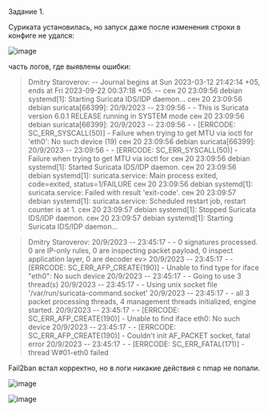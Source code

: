 Задание 1.

Суриката установилась, но запуск даже после изменения строки в конфиге не удался:

![image](https://github.com/dimkahm/sys-homework_sdv/assets/31319996/88abcc37-a3ed-43bc-b60f-ea3ad1000ee8)


часть логов, где выявлены ошибки:

> Dmitry Staroverov:
-- Journal begins at Sun 2023-03-12 21:42:14 +05, ends at Fri 2023-09-22 00:37:18 +05. --
сен 20 23:09:56 debian systemd[1]: Starting Suricata IDS/IDP daemon...
сен 20 23:09:56 debian suricata[66399]: 20/9/2023 -- 23:09:56 - <Notice> - This is Suricata version 6.0.1 RELEASE running in SYSTEM mode
сен 20 23:09:56 debian suricata[66399]: 20/9/2023 -- 23:09:56 - <Warning> - [ERRCODE: SC_ERR_SYSCALL(50)] - Failure when trying to get MTU via ioctl for 
 'eth0': No such device (19)
сен 20 23:09:56 debian suricata[66399]: 20/9/2023 -- 23:09:56 - <Warning> - [ERRCODE: SC_ERR_SYSCALL(50)] - Failure when trying to get MTU via ioctl for 
сен 20 23:09:56 debian systemd[1]: Started Suricata IDS/IDP daemon.
сен 20 23:09:56 debian systemd[1]: suricata.service: Main process exited, code=exited, status=1/FAILURE
сен 20 23:09:56 debian systemd[1]: suricata.service: Failed with result 'exit-code'.
сен 20 23:09:57 debian systemd[1]: suricata.service: Scheduled restart job, restart counter is at 1.
сен 20 23:09:57 debian systemd[1]: Stopped Suricata IDS/IDP daemon.
сен 20 23:09:57 debian systemd[1]: Starting Suricata IDS/IDP daemon...

> Dmitry Staroverov:
20/9/2023 -- 23:45:17 - <Info> - 0 signatures processed. 0 are IP-only rules, 0 are inspecting packet payload, 0 inspect application layer, 0 are decoder ev>
20/9/2023 -- 23:45:17 - <Error> - [ERRCODE: SC_ERR_AFP_CREATE(190)] - Unable to find type for iface "eth0": No such device
20/9/2023 -- 23:45:17 - <Info> - Going to use 3 thread(s)
20/9/2023 -- 23:45:17 - <Info> - Using unix socket file '/var/run/suricata-command.socket'
20/9/2023 -- 23:45:17 - <Notice> - all 3 packet processing threads, 4 management threads initialized, engine started.
20/9/2023 -- 23:45:17 - <Error> - [ERRCODE: SC_ERR_AFP_CREATE(190)] - Unable to find iface eth0: No such device
20/9/2023 -- 23:45:17 - <Error> - [ERRCODE: SC_ERR_AFP_CREATE(190)] - Couldn't init AF_PACKET socket, fatal error
20/9/2023 -- 23:45:17 - <Error> - [ERRCODE: SC_ERR_FATAL(171)] - thread W#01-eth0 failed



Fail2ban встал корректно, но в логи никакие действия с nmap не попали.

![image](https://github.com/dimkahm/sys-homework_sdv/assets/31319996/28f319ec-a968-4667-a0ae-9ff516141239)

![image](https://github.com/dimkahm/sys-homework_sdv/assets/31319996/dc6b5b4e-06b2-4f13-b6cb-3bb49f98689f)
